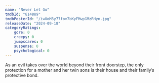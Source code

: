 ```yaml
---
name: "Never Let Go"
tmdbId: "814889"
tmdbPosterId: "/iwUoM3y77fov7bKyFMwpGMzRHyn.jpg"
releaseDate: "2024-09-18"
categoryRatings:
    gore: 0
    creepy: 0
    jumpscares: 0
    suspense: 0
    psychological: 0
---
```

As an evil takes over the world beyond their front doorstep, the only protection for a mother and her twin sons is their house and their family’s protective bond.
